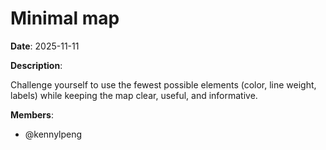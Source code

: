 # Minimal map

**Date**: 2025-11-11

**Description**:

Challenge yourself to use the fewest possible elements (color, line weight, labels) while keeping the map clear, useful, and informative.

**Members**:
- @kennylpeng
